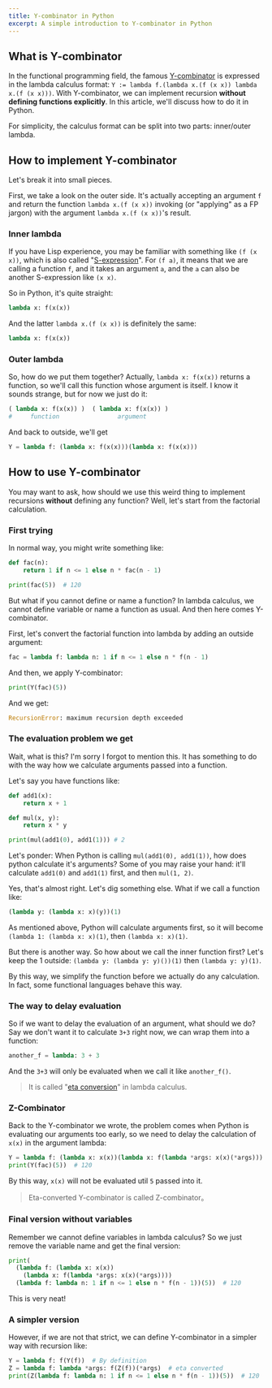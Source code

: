 ```yaml
---
title: Y-combinator in Python
excerpt: A simple introduction to Y-combinator in Python
---
```


## What is Y-combinator

In the functional programming field, the famous [Y-combinator](https://en.wikipedia.org/wiki/Fixed-point_combinator#Fixed_point_combinators_in_lambda_calculus) is expressed in the lambda calculus format: `Y := lambda f.(lambda x.(f (x x)) lambda x.(f (x x)))`. With Y-combinator, we can implement recursion **without defining functions explicitly**. In this article, we'll discuss how to do it in Python.

For simplicity, the calculus format can be split into two parts: inner/outer lambda.

## How to implement Y-combinator

Let's break it into small pieces.

First, we take a look on the outer side. It's actually accepting an argument `f` and return the function `lambda x.(f (x x))` invoking (or "applying" as a FP jargon) with the argument `lambda x.(f (x x))`'s result.

### Inner lambda

If you have Lisp experience, you may be familiar with something like `(f (x x))`, which is also called "[S-expression](https://en.wikipedia.org/wiki/S-expression)". For `(f a)`, it means that we are calling a function `f`, and it takes an argument `a`, and the `a` can also be another S-expression like `(x x)`.

So in Python, it's quite straight:

```python
lambda x: f(x(x))
```

And the latter `lambda x.(f (x x))` is definitely the same:

```python
lambda x: f(x(x))
```

### Outer lambda

So, how do we put them together? Actually, `lambda x: f(x(x))` returns a function, so we'll call this function whose argument is itself. I know it sounds strange, but for now we just do it:

```python
( lambda x: f(x(x)) )  ( lambda x: f(x(x)) )
#     function                argument
```

And back to outside, we'll get

```python
Y = lambda f: (lambda x: f(x(x)))(lambda x: f(x(x)))
```

## How to use Y-combinator

You may want to ask, how should we use this weird thing to implement recursions __without__ defining any function? Well, let's start from the factorial calculation.

### First trying

In normal way, you might write something like:

```python
def fac(n):
    return 1 if n <= 1 else n * fac(n - 1)

print(fac(5))  # 120
```

But what if you cannot define or name a function? In lambda calculus, we cannot define variable or name a function as usual. And then here comes Y-combinator.

First, let's convert the factorial function into lambda by adding an outside argument:

```python
fac = lambda f: lambda n: 1 if n <= 1 else n * f(n - 1)
```

And then, we apply Y-combinator:

```python
print(Y(fac)(5))
```

And we get:

```python
RecursionError: maximum recursion depth exceeded
```

### The evaluation problem we get

Wait, what is this? I'm sorry I forgot to mention this. It has something to do with the way how we calculate arguments passed into a function.

Let's say you have functions like:

```python
def add1(x):
    return x + 1

def mul(x, y):
    return x * y

print(mul(add1(0), add1(1))) # 2
```

Let's ponder: When Python is calling `mul(add1(0), add1(1))`, how does python calculate it's arguments? Some of you may raise your hand: it'll calculate `add1(0)` and `add1(1)` first, and then `mul(1, 2)`.

Yes, that's almost right. Let's dig something else. What if we call a function like:

```python
(lambda y: (lambda x: x)(y))(1)
```

As mentioned above, Python will calculate arguments first, so it will become `(lambda 1: (lambda x: x)(1)`, then `(lambda x: x)(1)`.

But there is another way. So how about we call the inner function first? Let's keep the 1 outside: `(lambda y: (lambda y: y)())(1)` then `(lambda y: y)(1)`.

By this way, we simplify the function before we actually do any calculation. In fact, some functional languages behave this way.

### The way to delay evaluation

So if we want to delay the evaluation of an argument, what should we do? Say we don't want it to calculate `3+3` right now, we can wrap them into a function:

```python
another_f = lambda: 3 + 3
```

And the `3+3` will only be evaluated when we call it like `another_f()`.

> It is called "[eta conversion](https://wiki.haskell.org/Eta_conversion)" in lambda calculus.

### Z-Combinator

Back to the Y-combinator we wrote, the problem comes when Python is evaluating our arguments too early, so we need to delay the calculation of `x(x)` in the argument lambda:

```python
Y = lambda f: (lambda x: x(x))(lambda x: f(lambda *args: x(x)(*args)))
print(Y(fac)(5))  # 120
```

By this way, `x(x)` will not be evaluated util `5` passed into it.

> Eta-converted Y-combinator is called Z-combinator。

### Final version without variables

Remember we cannot define variables in lambda calculus? So we just remove the variable name and get the final version:

```python
print(
  (lambda f: (lambda x: x(x))
    (lambda x: f(lambda *args: x(x)(*args))))
  (lambda f: lambda n: 1 if n <= 1 else n * f(n - 1))(5))  # 120
```

This is very neat!

### A simpler version

However, if we are not that strict, we can define Y-combinator in a simpler way with recursion like:

```python
Y = lambda f: f(Y(f))  # By definition
Z = lambda f: lambda *args: f(Z(f))(*args)  # eta converted
print(Z(lambda f: lambda n: 1 if n <= 1 else n * f(n - 1))(5))  # 120
```
